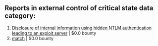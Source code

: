 ## Reports in external control of critical state data category:
1. [Disclosure of internal information using hidden NTLM authentication leading to an exploit server](https://hackerone.com/reports/853284) | $0.0 bounty
2. [match](https://hackerone.com/reports/1555440) | $0.0 bounty